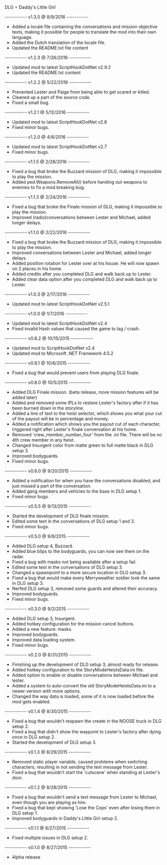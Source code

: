 DLG = Daddy's Little Girl

----------- v1.3.0 @ 8/9/2016 -----------
- Added a locale file containing the conversations and mission objective texts, making it possible for people 
  to translate the mod into their own language. 
- Added the Dutch translation of the locale file.
- Updated the README.txt file content

----------- v1.2.3 @ 7/26/2016 -----------
- Updated mod to latest ScriptHookDotNet v2.9.2
- Updated the README.txt content

----------- v1.2.2 @ 5/22/2016 -----------
- Prevented Lester and Paige from being able to get scared or killed.
- Cleaned up a part of the source code.
- Fixed a small bug.

----------- v1.2.1 @ 5/12/2016 -----------
- Updated mod to latest ScriptHookDotNet v2.8
- Fixed minor bugs.

----------- v1.2.0 @ 4/6/2016 -----------
- Updated mod to latest ScriptHookDotNet v2.7
- Fixed minor bugs.

----------- v1.1.5 @ 2/28/2016 -----------
- Fixed a bug that broke the Buzzard mission of DLG, making it impossible to play the mission.
- Added ped.Weapons.RemoveAll() before handing out weapons to enemies to fix a mod breaking bug.

----------- v1.1.3 @ 2/24/2016 -----------
- Fixed a bug that broke the Finale mission of DLG, making it impossible to play the mission.
- Improved (radio)conversations between Lester and Michael, added longer delays.

----------- v1.1.0 @ 2/22/2016 -----------
- Fixed a bug that broke the Buzzard mission of DLG, making it impossible to play the mission.
- Improved conversations between Lester and Michael, added longer delays.
- Added position rotation for Lester over at his house. He will now spawn on 2 places in his home.
- Added credits after you completed DLG and walk back up to Lester.
- Added clear data option after you completed DLG and walk back up to Lester.

----------- v1.0.3 @ 2/17/2016 -----------
- Updated mod to latest ScriptHookDotNet v2.5.1

----------- v1.0.0 @ 1/7/2016 -----------
- Updated mod to latest ScriptHookDotNet v2.4
- Fixed invalid Hash values that caused the game to lag / crash.

----------- v0.8.2 @ 10/15/2015 -----------
- Updated mod to ScriptHookDotNet v2.4
- Updated mod to Microsoft .NET Framework 4.5.2

----------- v0.8.1 @ 10/6/2015 -----------
- Fixed a bug that would prevent users from playing DLG finale.

----------- v0.8.0 @ 10/5/2015 -----------
- Added DLG Finale mission. (beta release, more mission features will be added later)
- Added and removed some IPLs to restore Lester's factory after if it has been burned down in the storyline.
- Added a line of text to the heist selector, which shows you what your cut of the payout will be in percentage and money.
- Added a notification which shows you the payout cut of each character, triggered right after Lester's finale conversation at his home.
- Removed 'crew_member_number_four' from the .ini file. There will be no 4th crew member in any heist.
- Changed Insurgent color from matte green to full matte black in DLG setup 3.
- Improved bodyguards.
- Fixed minor bugs.

----------- v0.6.0 @ 9/20/2015 -----------
- Added a notification for when you have the conversations disabled, and just missed a part of the conversation.
- Added gang members and vehicles to the base in DLG setup 1.
- Fixed minor bugs.

----------- v0.5.5 @ 9/13/2015 -----------
- Started the development of DLG finale mission.
- Edited some text in the conversations of DLG setup 1 and 3.
- Fixed minor bugs.

----------- v0.5.0 @ 9/8/2015 -----------
- Added DLG setup 4, Buzzard.
- Added blue blips to the bodyguards, you can now see them on the radar.
- Fixed a bug with masks not being available after a setup fail.
- Edited some text in the conversations of DLG setup 3.
- Changed a spawnpoint to a more secure location in DLG setup 3.
- Fixed a bug that would make every Merryweather soldier look the same in DLG setup 3.
- Nerfed DLG setup 3, removed some guards and altered their accuracy.
- Improved bodyguards.
- Fixed minor bugs.

----------- v0.3.0 @ 9/2/2015 -----------
- Added DLG setup 3, Insurgent.
- Added hotkey configuration for the mission cancel buttons.
- Added a new feature: masks.
- Improved bodyguards.
- Improved data loading system.
- Fixed minor bugs.

----------- v0.2.0 @ 8/31/2015 -----------
- Finishing up the development of DLG setup 3, almost ready for release.
- Added hotkey configuration to the StoryModeHeistsData.ini file.
- Added option to enable or disable conversations between Michael and lester.
- Added a system to auto-convert the old StoryModeHeistsData.ini to a newer version with more options.
- Changed the way data is loaded, some of it is now loaded before the mod gets enabled.

----------- v0.1.4 @ 8/30/2015 -----------
- Fixed a bug that wouldn't respawn the create in the NOOSE truck in DLG setup 2.
- Fixed a bug that didn't show the waypoint to Lester's factory after dying once in DLG setup 2.
- Started the development of DLG setup 3.

----------- v0.1.3 @ 8/29/2015 -----------
- Removed static player variable, caused problems when switching characters, resulting in not sending the text message from Lester.
- Fixed a bug that wouldn't start the 'cutscene' when standing at Lester's door.

----------- v0.1.2 @ 8/28/2015 -----------
- Fixed a bug that wouldn't send a text message from Lester to Michael, even though you are playing as him.
- Fixed a bug that kept showing 'Lose the Cops' even after losing them in DLG setup 1.
- Improved bodyguards in Daddy's Little Girl setup 2.

----------- v0.1.1 @ 8/27/2015 -----------
- Fixed multiple issues in DLG setup 2.

----------- v0.1.0 @ 8/27/2015 -----------
- Alpha release
